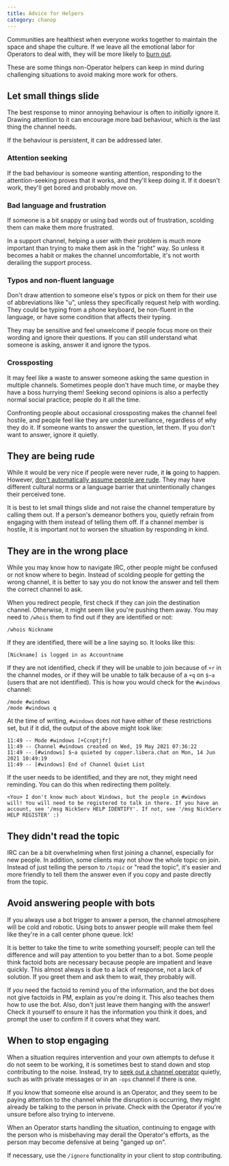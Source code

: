 ```yaml
---
title: Advice for Helpers
category: chanop
---
```


Communities are healthiest when everyone works together to maintain the space
and shape the culture. If we leave all the emotional labor for Operators to
deal with, they will be more likely to
[burn out](/guides/catalyst#remember-to-take-breaks-to-avoid-burn-out).

These are some things non-Operator helpers can keep in mind during challenging
situations to avoid making more work for others.

## Let small things slide

The best response to minor annoying behaviour is often to _initially_ ignore
it. Drawing attention to it can encourage more bad behaviour, which is the
last thing the channel needs.

If the behaviour is persistent, it can be addressed later.

### Attention seeking

If the bad behaviour is someone wanting attention, responding to the
attention-seeking proves that it works, and they'll keep doing it. If it
doesn't work, they'll get bored and probably move on.

### Bad language and frustration

If someone is a bit snappy or using bad words out of frustration, scolding
them can make them more frustrated.

In a support channel, helping a user with their problem is much more important
than trying to make them ask in the "right" way. So unless it becomes a habit
or makes the channel uncomfortable, it's not worth derailing the support
process.

### Typos and non-fluent language

Don't draw attention to someone else's typos or pick on them for their use of
abbreviations like "u", unless they specifically request help with wording.
They could be typing from a phone keyboard, be non-fluent in the language, or
have some condition that affects their typing.

They may be sensitive and feel unwelcome if people focus more on their wording
and ignore their questions. If you can still understand what someone is
asking, answer it and ignore the typos.

### Crossposting

It may feel like a waste to answer someone asking the same question in
multiple channels. Sometimes people don't have much time, or maybe they have
a boss hurrying them! Seeking second opinions is also a perfectly normal
social practice; people do it all the time.

Confronting people about occasional crossposting makes the channel feel
hostile, and people feel like they are under surveillance, regardless of why
they do it. If someone wants to answer the question, let them. If you don't
want to answer, ignore it quietly.

## They are being rude

While it would be very nice if people were never rude, it **is** going to
happen. However,
[don't automatically assume people are rude](/guides/catalyst#assume-good-faith).
They may have different cultural norms or a language barrier that
unintentionally changes their perceived tone.

It is best to let small things slide and not raise the channel temperature by
calling them out. If a person's demeanor bothers you, quietly refrain from
engaging with them instead of telling them off. If a channel member is
hostile, it is important not to worsen the situation by responding in kind.

## They are in the wrong place

While you may know how to navigate IRC, other people might be confused or not
know where to begin. Instead of scolding people for getting the wrong channel,
it is better to say you do not know the answer and tell them the correct
channel to ask.

When you redirect people, first check if they can join the destination
channel. Otherwise, it might seem like you're pushing them away. You may need
to `/whois` them to find out if they are identified or not:

```irc
/whois Nickname
```

If they are identified, there will be a line saying so. It looks like this:

```irc
[Nickname] is logged in as Accountname
```

If they are not identified, check if they will be unable to join because of `+r`
in the channel modes, or if they will be unable to talk because of a `+q` on
`$~a` (users that are not identified). This is how you would check for the
`#windows` channel:

```irc
/mode #windows
/mode #windows q
```

At the time of writing, `#windows` does not have either of these restrictions
set, but if it did, the output of the above might look like:

```irc
11:49 -- Mode #windows [+Ccnptjfr]
11:49 -- Channel #windows created on Wed, 19 May 2021 07:36:22
11:49 -- [#windows] $~a quieted by copper.libera.chat on Mon, 14 Jun 2021 10:49:19
11:49 -- [#windows] End of Channel Quiet List
```

If the user needs to be identified, and they are not, they might need
reminding. You can do this when redirecting them politely.

```irc
<You> I don't know much about Windows, but the people in #windows will! You will need to be registered to talk in there. If you have an account, see '/msg NickServ HELP IDENTIFY'. If not, see '/msg NickServ HELP REGISTER' :)
```

## They didn't read the topic

IRC can be a bit overwhelming when first joining a channel, especially for new
people. In addition, some clients may not show the whole topic on join.
Instead of just telling the person to `/topic` or "read the topic", it's
easier and more friendly to tell them the answer even if you copy and paste
directly from the topic.

## Avoid answering people with bots

If you always use a bot trigger to answer a person, the channel atmosphere
will be cold and robotic. Using bots to answer people will make them feel like
they're in a call center phone queue. Ick!

It is better to take the time to write something yourself; people can tell
the difference and will pay attention to you better than to a bot. Some people
think factoid bots are necessary because people are impatient and leave
quickly. This almost always is due to a lack of response, not a lack of
solution. If you greet them and ask them to wait, they probably will.

If _you_ need the factoid to remind you of the information, and the bot does
not give factoids in PM, explain as you're doing it. This also teaches them
how to use the bot. Also, don't just leave them hanging with the answer! Check
it yourself to ensure it has the information you think it does, and prompt the
user to confirm if it covers what they want.

## When to stop engaging

When a situation requires intervention and your own attempts to defuse it do
not seem to be working, it is sometimes best to stand down and stop
contributing to the noise. Instead, try to [seek out a channel operator](/guides/faq#how-to-find-out-who-runs-a-channel)
quietly, such as with private messages or in an `-ops` channel if there is
one.

If you know that someone else around is an Operator, and they seem to be
paying attention to the channel while the disruption is occurring, they might
already be talking to the person in private. Check with the Operator if you're
unsure before also trying to intervene.

When an Operator starts handling the situation, continuing to engage with the
person who is misbehaving may derail the Operator's efforts, as the person may
become defensive at being "ganged up on".

If necessary, use the `/ignore` functionality in your client to stop
contributing.
